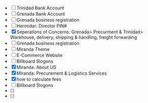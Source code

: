 - [ ] Trinidad Bank Account
- [ ] Grenada Bank Account
- [ ] Grenada business registration
- [ ] Hermidar: Director PIN#
- [x] Seperations of Concerns: Grenada> Precurment & Trinidad> Warehouse, delivery, shipping & handling, freight forwarding
- [ ] Grenada business registration
- [ ] Miranda Theme
- [ ] E-Commerce Website
- [ ] Billboard Slogons
- [x] Miranda: About US
- [x] Miranda: Precurement & Logistics Services
- [x] how to calculate fees
- [ ] Billboard Slogons
- [ ]
- [ ] 
      
